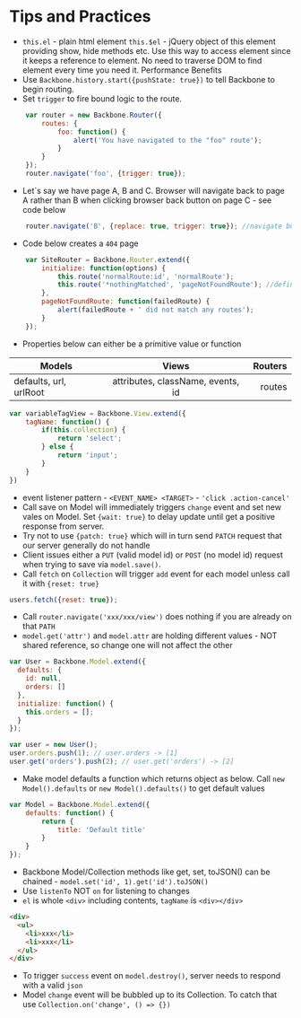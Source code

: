 # Tips and Practices

* `this.el` - plain html element
  `this.$el` - jQuery object of this element providing show, hide methods etc. Use this way to access element since 
  it keeps a reference to element. No need to traverse DOM to find element every time you need it. Performance Benefits
* Use `Backbone.history.start({pushState: true})` to tell Backbone to begin routing.
* Set `trigger` to fire bound logic to the route.
```Javascript
    var router = new Backbone.Router({
        routes: {
            foo: function() {
                alert('You have navigated to the "foo" route');
            }
        }
    });
    router.navigate('foo', {trigger: true});
```

* Let`s say we have page A, B and C. Browser will navigate back to page A rather than B when clicking browser back button on page C - see code below
```Javascript
    router.navigate('B', {replace: true, trigger: true}); //navigate but not add an entry to history
```
* Code below creates a `404` page
```Javascript
    var SiteRouter = Backbone.Router.extend({
        initialize: function(options) {
            this.route('normalRoute:id', 'normalRoute');
            this.route('*nothingMatched', 'pageNotFoundRoute'); //define it at the bottom of route list
        },
        pageNotFoundRoute: function(failedRoute) {
            alert(failedRoute + ' did not match any routes');
        }
    });
```
* Properties below can either be a primitive value or function

| Models   | Views           | Routers  |
| -------- |:---------------:| --------:|
| defaults, url, urlRoot | attributes, className, events, id | routes |
```Javascript
var variableTagView = Backbone.View.extend({
    tagName: function() {
        if(this.collection) {
            return 'select';
        } else {
            return 'input';   
        }
    }
})
```
* event listener pattern - `<EVENT_NAME> <TARGET>` - `'click .action-cancel'`
* Call save on Model will immediately triggers `change` event and set new vales on Model. Set `{wait: true}` to delay update until get a positive response from server.
* Try not to use `{patch: true}` which will in turn send `PATCH` request that our server generally do not handle
* Client issues either a `PUT` (valid model id) or `POST` (no model id) request when trying to save via `model.save()`. 
* Call `fetch` on `Collection` will trigger `add` event for each model unless call it with `{reset: true}`
```Javascript
users.fetch({reset: true});
```
* Call `router.navigate('xxx/xxx/view')` does nothing if you are already on that `PATH`
* `model.get('attr')` and `model.attr` are holding different values - NOT shared reference, so change one will not affect the other

```Javascript
var User = Backbone.Model.extend({
  defaults: {
    id: null,
    orders: []
  },
  initialize: function() {
    this.orders = [];
  }
});

var user = new User();
user.orders.push(1); // user.orders -> [1]
user.get('orders').push(2); // user.get('orders') -> [2]
```
* Make model defaults a function which returns object as below. Call `new Model().defaults` or `new Model().defaults()` to get default values

```Javascript
var Model = Backbone.Model.extend({
    defaults: function() {
        return {
            title: 'Default title'
        }
    }
});
```
* Backbone Model/Collection methods like get, set, toJSON() can be chained - `model.set('id', 1).get('id').toJSON()`
* Use `listenTo` NOT `on` for listening to changes
* `el` is whole `<div>` including contents, `tagName` is `<div></div>`  

```HTML
<div>
  <ul>
    <li>xxx</li>
    <li>xxx</li>
  </ul>
</div>
```
* To trigger `success` event on `model.destroy()`, server needs to respond with a valid `json`
* Model `change` event will be bubbled up to its Collection. To catch that use `Collection.on('change', () => {})`
